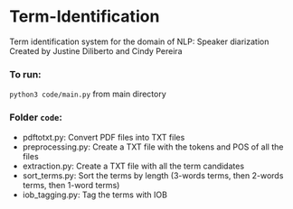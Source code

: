 # Term-Identification
Term identification system for the domain of NLP: Speaker diarization
Created by Justine Diliberto and Cindy Pereira

### To run:
`python3 code/main.py` from main directory

### Folder `code`:
- pdftotxt.py: Convert PDF files into TXT files
- preprocessing.py: Create a TXT file with the tokens and POS of all the files
- extraction.py: Create a TXT file with all the term candidates
- sort_terms.py: Sort the terms by length (3-words terms, then 2-words terms, then 1-word terms)
- iob_tagging.py: Tag the terms with IOB
